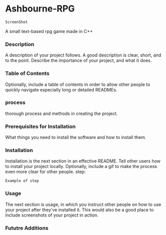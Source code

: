 # Ashbourne-RPG
`ScreenShot`

A small text-based rpg game made in C++


### Description
A description of your project follows. A good description is clear, short, and to the point. Describe the importance of your project, and what it does.

### Table of Contents
Optionally, include a table of contents in order to allow other people to quickly navigate especially long or detailed READMEs.

### process
thorough process and methods in creating the project.

### Prerequisites for Installation
What things you need to install the software and how to install them.

### Installation
Installation is the next section in an effective README. Tell other users how to install your project locally. Optionally, include a gif to make the process even more clear for other people.
step:
```
Example of step
```

### Usage
The next section is usage, in which you instruct other people on how to use your project after they’ve installed it. This would also be a good place to include screenshots of your project in action.

### Fututre Additions
